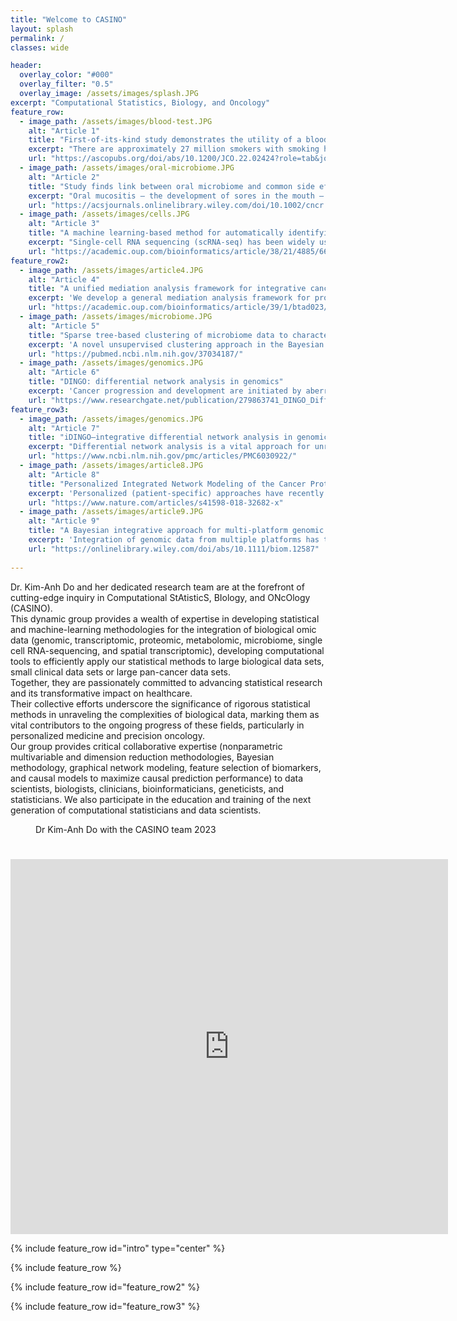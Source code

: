 ```yaml
---
title: "Welcome to CASINO"
layout: splash
permalink: /
classes: wide

header:
  overlay_color: "#000"
  overlay_filter: "0.5"
  overlay_image: /assets/images/splash.JPG
excerpt: "Computational Statistics, Biology, and Oncology"
feature_row:
  - image_path: /assets/images/blood-test.JPG
    alt: "Article 1"
    title: "First-of-its-kind study demonstrates the utility of a blood-based biomarker test together with a risk model based on subject characteristics for identifying asymptomatic individuals at high-risk of developing a lethal lung cancer."
    excerpt: "There are approximately 27 million smokers with smoking history of greater than 10 pack-year in the US. It is expected to have 1,341,900 deaths from lung cancer during the next 20 years (67,095 death per year). Our recent study shows a 9% improvement in the sensitivity of detecting lethal lung cancer by comparing the performance of our LungSpot test with current USPSTF criteria.  This is  equivalents to saving additional 24,154 lives from lung cancer death in the US during the next 20 years (1,208 per year) compared to current screening guideline."
    url: "https://ascopubs.org/doi/abs/10.1200/JCO.22.02424?role=tab&journalCode=jco"
  - image_path: /assets/images/oral-microbiome.JPG
    alt: "Article 2"
    title: "Study finds link between oral microbiome and common side effect in patients with head and neck cancer"
    excerpt: "Oral mucositis – the development of sores in the mouth – is a common side effect for patients with head and neck cancers, affecting as many as 90%. It can lead to difficulty eating, weight loss, and readmission or prolonged hospital stays to manage pain or infections. In a new study researchers investigated the influence of oral microbial features on the severity of oral mucositis during and after treatment for patients with squamous cell carcinoma of the head and neck. The research, part of an ongoing project to better understand the mechanisms behind oral mucositis, revealed associations of several specific microbiome features that both positively and negatively correlated with oral mucositis severity. These findings suggest the potential to personalize treatment plans with tailored microbiome interventions that could help minimize severity."
    url: "https://acsjournals.onlinelibrary.wiley.com/doi/10.1002/cncr.35001"
  - image_path: /assets/images/cells.JPG
    alt: "Article 3"
    title: "A machine learning-based method for automatically identifying novel cells in annotating single-cell RNA-seq data"
    excerpt: "Single-cell RNA sequencing (scRNA-seq) has been widely used to decompose complex tissues into functionally distinct cell types. The first and usually the most important step of scRNA-seq data analysis is to accurately annotate the cell labels. In recent years, many supervised annotation methods have been developed and shown to be more convenient and accurate than unsupervised cell clustering. We developed a straightforward yet effective method combining autoencoder with iterative feature selection to automatically identify novel cells from scRNA-seq data. Our method trains an autoencoder with the labeled training data and applies the autoencoder to the testing data to obtain reconstruction errors. By iteratively selecting features that demonstrate a bi-modal pattern and reclustering the cells using the selected feature, our method can accurately identify novel cells that are not present in the training data."
    url: "https://academic.oup.com/bioinformatics/article/38/21/4885/6694844"
feature_row2:
  - image_path: /assets/images/article4.JPG
    alt: "Article 4"
    title: "A unified mediation analysis framework for integrative cancer proteogenomics with clinical outcomes"
    excerpt: 'We develop a general mediation analysis framework for proteogenomic data that include multiple exposures, multivariate mediators on various scales of effects as appropriate for continuous, binary and survival outcomes. Multilevel molecular profiling of tumors and the integrative analysis with clinical outcomes have enabled a deeper characterization of cancer treatment. Mediation analysis has emerged as a promising statistical tool to identify and quantify the intermediate mechanisms by which a gene affects an outcome. However, existing methods lack a unified approach to handle various types of outcome variables, making them unsuitable for high-throughput molecular profiling data with highly interconnected variables. Our estimation method avoids imposing constraints on model parameters such as the rare disease assumption, while accommodating multiple exposures and high-dimensional mediators. We compare our approach to other methods in extensive simulation studies at a range of sample sizes, disease prevalence and number of false mediators. Using kidney renal clear cell carcinoma proteogenomic data, we identify genes that are mediated by proteins and the underlying mechanisms on various survival outcomes that capture short- and long-term disease-specific clinical characteristics.'
    url: "https://academic.oup.com/bioinformatics/article/39/1/btad023/6989623"
  - image_path: /assets/images/microbiome.JPG
    alt: "Article 5"
    title: "Sparse tree-based clustering of microbiome data to characterize microbiome heterogeneity in pancreatic cancer"
    excerpt: 'A novel unsupervised clustering approach in the Bayesian framework to characterize variation in the microbiome across cancer patients. Our proposed method innovates over existing model-based clustering approaches, such as the Dirichlet multinomial mixture model, in three key respects: we incorporate feature selection, learn the appropriate number of clusters from the data, and integrate information on the tree structure relating the observed features. We compare the performance of our proposed method to existing methods on simulated data designed to mimic real microbiome data. We then illustrate results obtained for our motivating data set, a clinical study aimed at characterizing the tumor microbiome of pancreatic cancer patients.'
    url: "https://pubmed.ncbi.nlm.nih.gov/37034187/"
  - image_path: /assets/images/genomics.JPG
    alt: "Article 6"
    title: "DINGO: differential network analysis in genomics"
    excerpt: 'Cancer progression and development are initiated by aberrations in various molecularnetworks through coordinated changes across multiple genes and pathways. It is important tounderstand how these networks change under different stress conditions and/or patient-speciﬁcgroups to infer differential patterns of activation and inhibition. Existing methods are limited to cor-relation networks that are independently estimated from separate group-speciﬁc data and withoutdue consideration of relationships that are conserved across multiple groups.'
    url: "https://www.researchgate.net/publication/279863741_DINGO_Differential_Network_Analysis_in_Genomics"
feature_row3:
  - image_path: /assets/images/genomics.JPG
    alt: "Article 7"
    title: "iDINGO—integrative differential network analysis in genomics with Shiny application"
    excerpt: "Differential network analysis is a vital approach for unraveling the intricate network rewiring implicated in disease progression and development. By constructing differential networks from diverse 'omics data sources, we gain a comprehensive understanding of how interactive systems differ within distinct patient-specific groups. While DINGO has been invaluable in inferring group-specific dependencies and constructing differential networks, it and similar tools are constrained in their ability to analyze data stemming from a single platform. Furthermore, these tools often disregard the hierarchical structure intrinsic to multi-'omics data. To address these limitations, we introduce the iDINGO R package. This innovative tool estimates group-specific dependencies, providing insights into integrative differential networks while accounting for the biological hierarchy among 'omics platforms. Additionally, we've created a user-friendly Shiny application that streamlines the analysis and visualization of results, aiding in the identification of hub genes across platforms."
    url: "https://www.ncbi.nlm.nih.gov/pmc/articles/PMC6030922/"
  - image_path: /assets/images/article8.JPG
    alt: "Article 8"
    title: "Personalized Integrated Network Modeling of the Cancer Proteome Atlas"
    excerpt: 'Personalized (patient-specific) approaches have recently emerged with a precision medicine paradigm that acknowledges the fact that molecular pathway structures and activity might be considerably different within and across tumors. The functional cancer genome and proteome provide rich sources of information to identify patient-specific variations in signaling pathways and activities within and across tumors; however, current analytic methods lack the ability to exploit the diverse and multi-layered architecture of these complex biological networks. We assessed pan-cancer pathway activities for >7700 patients across 32 tumor types from The Cancer Proteome Atlas by developing a personalized cancer-specific integrated network estimation (PRECISE) model. PRECISE is a general Bayesian framework for integrating existing interaction databases, data-driven de novo causal structures, and upstream molecular profiling data to estimate cancer-specific integrated networks, infer patient-specific networks and elicit interpretable pathway-level signatures. PRECISE-based pathway signatures, can delineate pan-cancer commonalities and differences in proteomic network biology within and across tumors, demonstrates robust tumor stratification that is both biologically and clinically informative and superior prognostic power compared to existing approaches. Towards establishing the translational relevance of the functional proteome in research and clinical settings, we provide an online, publicly available, comprehensive database and visualization repository of our findings: https://mjha.shinyapps.io/PRECISE/.'
    url: "https://www.nature.com/articles/s41598-018-32682-x"
  - image_path: /assets/images/article9.JPG
    alt: "Article 9"
    title: "A Bayesian integrative approach for multi-platform genomic data: A kidney cancer case study"
    excerpt: 'Integration of genomic data from multiple platforms has the capability to increase precision, accuracy, and statistical power in the identification of prognostic biomarkers. A fundamental problem faced in many multi-platform studies is unbalanced sample sizes due to the inability to obtain measurements from all the platforms for all the patients in the study. We have developed a novel Bayesian approach that integrates multi-regression models to identify a small set of biomarkers that can accurately predict time-to-event outcomes. This method fully exploits the amount of available information across platforms and does not exclude any of the subjects from the analysis. Through simulations, we demonstrate the utility of our method and compare its performance to that of methods that do not borrow information across regression models. Motivated by The Cancer Genome Atlas kidney renal cell carcinoma dataset, our methodology provides novel insights missed by non-integrative models.'
    url: "https://onlinelibrary.wiley.com/doi/abs/10.1111/biom.12587"
    
---
```

<p>
Dr. Kim-Anh Do and her dedicated research team are at the forefront of cutting-edge inquiry in Computational StAtisticS, BIology, and ONcOlogy (CASINO). <br />
This dynamic group provides a wealth of expertise in developing statistical and machine-learning methodologies for the integration of biological omic data (genomic, transcriptomic, proteomic, metabolomic, microbiome, single cell RNA-sequencing, and spatial transcriptomic), developing computational tools to efficiently apply our statistical methods to large biological data sets, small clinical data sets or large pan-cancer data sets. <br />
Together, they are passionately committed to advancing statistical research and its transformative impact on healthcare. <br />
Their collective efforts underscore the significance of rigorous statistical methods in unraveling the complexities of biological data, marking them as vital contributors to the ongoing progress of these fields, particularly in personalized medicine and precision oncology. <br />
Our group provides critical collaborative expertise (nonparametric multivariable and dimension reduction methodologies, Bayesian methodology, graphical network modeling, feature selection of biomarkers, and causal models to maximize causal prediction performance) to data scientists, biologists, clinicians, bioinformaticians, geneticists, and statisticians.  We also participate in the education and training of the next generation of computational statisticians and data scientists.</p>

<figure class="center">
<img src="{{ site.url }}{{ site.baseurl }}/assets/images/group.jpg" alt="">
<figcaption>Dr Kim-Anh Do with the CASINO team 2023</figcaption>
</figure>


<div class="centerIframe">
<h1></h1>
<iframe src="https://onedrive.live.com/embed?resid=DD1D7A6CCCA3FEEC%2160909&amp;authkey=!ALLKjlXnQyb-dDA&amp;em=2&amp;wdAr=1.7777777777777777" width="700px" height="600px" frameborder="0">This is an embedded <a target="_blank" href="https://office.com">Microsoft Office</a> presentation, powered by <a target="_blank" href="https://office.com/webapps">Office</a>.</iframe>
</div>



{% include feature_row id="intro" type="center" %}

{% include feature_row %}

{% include feature_row id="feature_row2" %}

{% include feature_row id="feature_row3" %}

